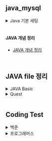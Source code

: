 ## java_mysql

<details>
<summary>Java 기본 세팅</summary>

#### Main package
- java:17

#### CLI with Dockerfile and compose.xml : duration 150.4s
```
# --project-name is docker container name
~$ docker-compose --project-name java_mysql up -d --build
```
#### samples
- [src/Sameple.java](./src/Sample.java)

</details>

<br/>

#### JAVA 개념 정리
- [JAVA 개념 정리](https://github.com/YugyeongJo/study_javas/wiki)

<br/>

## JAVA file 정리
<details>
<summary>JAVA Basic</summary>

|구분|파일명|적용내용|파일내용|비고|
|--|--|--|--|--|
|1|[Main](./src/main/java/co_templates/Main.java)|기본 template|기본 template <br> print()|파일명과 class명 일치 필수 <br> System.out.println()|
|2|[DataTypes](./src/main/java/co_templates/DataTypes.java)|datatype(int, bool, string, float)|기본적인 datatype|변수 선언 시 datatype 지정 필수|
|3|[Scanners](./src/main/java/co_templates/Scanners.java)|scanner|scanner 활용하여 외부 입력값 받기||
|4|[Booleans](./src/main/java/co_templates/Booleans.java)|datatype(boolean)|논리자료형 datatype <br> && / ! |&& : and <br> ! : not 의미|
|5|[Ifs](./src/main/java/co_templates/Ifs.java)|if 구문|if 구문||
|6|[LoopsFors](./src/main/java/co_templates/LoopsFors.java)|for 구문|for 구문 <br> 1) for-loop <br> 2) for-each|for-loop : range 범위를 가지고 for문 적용 <br> for-each : list 자체를 넣어서 for문 적용|
|7|[LoopsWhiles](./src/main/java/co_templates/LoopsWhiles.java)|while & break 구문|while & break 구문||
|8|[DataTypeStrings](./src/main/java/co_templates/DataTypeStrings.java)|datatype(string)|문자형 datatype <br> length() / concat() / replaceAll()|length() : 길이 확인 <br> concat() : 결합 <br> 대체|
|9|[DataTypeArrayLists](./src/main/java/co_templates/DataTypeArrayLists.java)|arraylist <br> add(), get(), size(), remove(), set(), clear()|arraylist 형태(List)로 data 저장, 출력, 삭제, 교체|순서 포함 O|
|10|[DatatypeHashMaps](./src/main/java/co_templates/DatatypeHashMaps.java)|hashmap <br> put(), get(), size(), remove(), clear(), keyset(), values()|hashmap 형태(Dictionary)로 data 저장, 출력, 삭제, key값만 출력, value값만 출력|순서 포함 X, 랜덤으로 출력|
|11|[TypeCastIntegers](./src/main/java/co_templates/TypeCastIntegers.java)|Integer.parseInt()|string타입의 숫자를 int타입으로 변환||
|12|[OopCasts](./src/main/java/co_templates/OopCasts.java)|casting datatype|object를 활용하여 data의 다양한 객체타입 지정|data 활용시 casting 필요|
|14|[MethodsMain](./src/main/java/co_templates/MethodsMain.java)|function 기본 구조|function 기본 구조||
|15|[MethodsSubs](./src/main/java/co_templates/MethodsSubs.java)|Main에서 function 호출|Main에서 function 호출||
|16|[TryCatchsMain](./src/main/java/co_templates/TryCatchsMain.java)|Try Catch 구문|Try Catch 구문|Catch로 빠졌을 경우 (Exception e) 활용|
|17|[TryCatchsSubs](./src/main/java/co_templates/TryCatchsSubs.java)|Try Catch 구문|Try Catch 구문|Catch로 빠졌을 경우 (Exception e) 활용|
|18|[PolymorphismMain](./src/main/java/co_templates/PolymorphismMain.java)|polymorphism 다형성|polymorphism 다형성||
|19|[PolymorphismAnimal](./src/main/java/co_templates/PolymorphismAnimal.java)|polymorphism 다형성|polymorphism 다형성||
|20|[PolymorphismDog](./src/main/java/co_templates/PolymorphismDog.java)|polymorphism 다형성|polymorphism 다형성||
|21|[PolymorphismPig](./src/main/java/co_templates/PolymorphismPig.java)|polymorphism 다형성|polymorphism 다형성||
|22|[EncapsulationMain](./src/main/java/co_templates/EncapsulationMain.java)|Encapsulation 캡슐화|Encapsulation 캡슐화||
|23|[EncapsulationAnimal](./src/main/java/co_templates/EncapsulationAnimal.java)|Encapsulation 캡슐화|Encapsulation 캡슐화||

</details>

<details>
<summary>Quest</summary>

|구분|파일명|적용내용|파일내용|비고|
|--|--|--|--|--|
|1|[Additions](./src/main/java/quests/Additions.java)|Scanner|Scanner 사용하여 입력받은 값 합산하기||
|2|[ForsIfs](./src/main/java/quests/ForsIfs.java)|For 구문 <br> 지수연산|입력값 지수연산하여 4의 배수인지 확인하기||
|3|[WhilesIfsBreak](./src/main/java/quests/WhilesIfsBreak.java)|While & break 구문|점수에 따른 학점 계산하기||
|4|[pollsWithoutDB](./src/main/java/quests/pollsWithoutDB.java)|ArrayList(add, get) <br> for-loop문 <br> for-each문|영화 선호도 설문조사하기||
|5|[problemsWithoutDB](./src/main/java/quests/problemsWithoutDB.java)|ArrayList(add, get) <br> HashMap(put)|문제 출제 후 답항 입력받기||
|6|[AdditionsMain](./src/main/java/quests/AdditionsMain.java)<br>[AdditionsSub](./src/main/java/quests/AdditionsSub.java)|Scanner, function|입력값 합산 function으로 호출하기||
|7|[ArithmeticsMain](./src/main/java/quests/ArithmeticsMain.java)<br>[AdditionsSub](./src/main/java/quests/AdditionsSub.java)<br>[ArithmeticsInputOutput](./src/main/java/quests/ArithmeticsInputOutput.java)|try-catch, fucntion|try-catch문 활용한 사칙연산 function 호출||
|9|[EncapsulationMain](./src/main/java/quests/EncapsulationMain.java)<br>[EncapsulationSub](./src/main/java/quests/EncapsulationSub.java)<br>[EncapsulationInputOutput](./src/main/java/quests/EncapsulationInputOutput.java)|Encapsulation 활용하여 사칙연산 function 호출|||
|10|||||
|11|||||

</details>

<br/>

## Coding Test
<details>

  <summary>백준</summary>

  |구분|소스|문제설명|출처|
  |--|--|--|--|
  |입출력과 사칙연산|[JAVA](./src/codingtests/Beakjoon/B2557.java)|Hello World!를 출력|[백준 2557](https://www.acmicpc.net/problem/2557)|

</details>

<details>
  <summary>프로그래머스</summary>
  
  |NO|구분|소스|문제설명|출처|
  |--|--|--|--|--|
  |1|입문문제|[JAVA](./src/codingtests/programmers/P120810.java)|나머지 구하기|[프로그래머스 120810](https://school.programmers.co.kr/learn/courses/30/lessons/120810)|
  
</details>